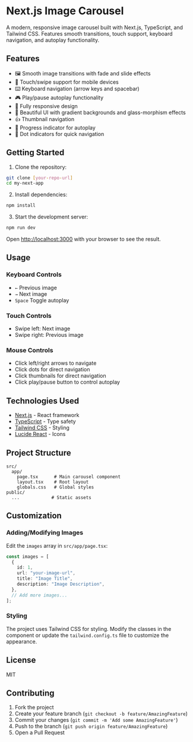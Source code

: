 # Next.js Image Carousel

A modern, responsive image carousel built with Next.js, TypeScript, and Tailwind CSS. Features smooth transitions, touch support, keyboard navigation, and autoplay functionality.

## Features

- 🖼️ Smooth image transitions with fade and slide effects
- 🎯 Touch/swipe support for mobile devices
- ⌨️ Keyboard navigation (arrow keys and spacebar)
- 🎮 Play/pause autoplay functionality
- 📱 Fully responsive design
- 🎨 Beautiful UI with gradient backgrounds and glass-morphism effects
- 👍 Thumbnail navigation
- 🔄 Progress indicator for autoplay
- 🎯 Dot indicators for quick navigation

## Getting Started

1. Clone the repository:

```bash
git clone [your-repo-url]
cd my-next-app
```

2. Install dependencies:

```bash
npm install
```

3. Start the development server:

```bash
npm run dev
```

Open [http://localhost:3000](http://localhost:3000) with your browser to see the result.

## Usage

### Keyboard Controls

- `←` Previous image
- `→` Next image
- `Space` Toggle autoplay

### Touch Controls

- Swipe left: Next image
- Swipe right: Previous image

### Mouse Controls

- Click left/right arrows to navigate
- Click dots for direct navigation
- Click thumbnails for direct navigation
- Click play/pause button to control autoplay

## Technologies Used

- [Next.js](https://nextjs.org/) - React framework
- [TypeScript](https://www.typescriptlang.org/) - Type safety
- [Tailwind CSS](https://tailwindcss.com/) - Styling
- [Lucide React](https://lucide.dev/) - Icons

## Project Structure

```
src/
  app/
    page.tsx      # Main carousel component
    layout.tsx    # Root layout
    globals.css   # Global styles
public/
  ...            # Static assets
```

## Customization

### Adding/Modifying Images

Edit the `images` array in `src/app/page.tsx`:

```typescript
const images = [
  {
    id: 1,
    url: "your-image-url",
    title: "Image Title",
    description: "Image Description",
  },
  // Add more images...
];
```

### Styling

The project uses Tailwind CSS for styling. Modify the classes in the component or update the `tailwind.config.ts` file to customize the appearance.

## License

MIT

## Contributing

1. Fork the project
2. Create your feature branch (`git checkout -b feature/AmazingFeature`)
3. Commit your changes (`git commit -m 'Add some AmazingFeature'`)
4. Push to the branch (`git push origin feature/AmazingFeature`)
5. Open a Pull Request
